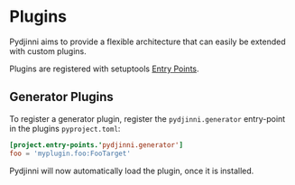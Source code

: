 # Plugins

Pydjinni aims to provide a flexible architecture that can easily be extended with custom plugins.

Plugins are registered with setuptools [Entry Points](https://setuptools.pypa.io/en/latest/userguide/entry_point.html#entry-points-for-plugins).


## Generator Plugins

To register a generator plugin, register the `pydjinni.generator` entry-point in the plugins `pyproject.toml`:

```toml
[project.entry-points.'pydjinni.generator']
foo = 'myplugin.foo:FooTarget'
```

Pydjinni will now automatically load the plugin, once it is installed.
